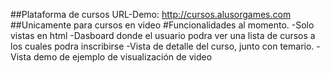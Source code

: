 ##Plataforma de cursos
URL-Demo: http://cursos.alusorgames.com
##Unicamente para cursos en video
#Funcionalidades al momento.
-Solo vistas en html
-Dasboard donde el usuario podra ver una lista de cursos a los cuales podra inscribirse
-Vista de detalle del curso, junto con temario.
-Vista demo de ejemplo de visualización de video
